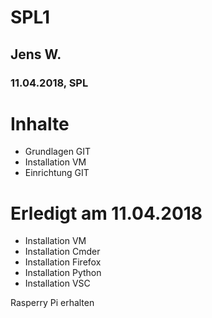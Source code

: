 # SPL1
## Jens W.
### 11.04.2018, SPL

# Inhalte
* Grundlagen GIT
* Installation VM
* Einrichtung GIT

# Erledigt am 11.04.2018
+ Installation VM
+ Installation Cmder
+ Installation Firefox
+ Installation Python
+ Installation VSC

Rasperry Pi erhalten

